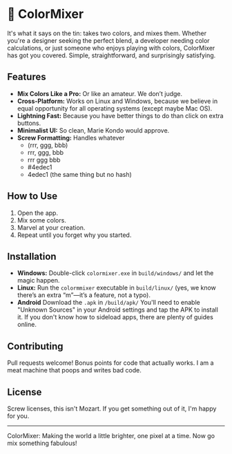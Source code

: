 # 🎨 ColorMixer

It's what it says on the tin: takes two colors, and mixes them. Whether you're a designer seeking the perfect blend, a developer needing color calculations, or just someone who enjoys playing with colors, ColorMixer has got you covered. Simple, straightforward, and surprisingly satisfying.

## Features

- **Mix Colors Like a Pro:** Or like an amateur. We don’t judge.
- **Cross-Platform:** Works on Linux and Windows, because we believe in equal opportunity for all operating systems (except maybe Mac OS).
- **Lightning Fast:** Because you have better things to do than click on extra buttons.
- **Minimalist UI:** So clean, Marie Kondo would approve.
- **Screw Formatting:** Handles whatever
  - (rrr, ggg, bbb)
  - rrr, ggg, bbb
  - rrr ggg bbb
  - \#4edec1
  - 4edec1 (the same thing but no hash)

## How to Use

1. Open the app.
2. Mix some colors.
3. Marvel at your creation.
4. Repeat until you forget why you started.

## Installation

- **Windows:** Double-click `colormixer.exe` in `build/windows/` and let the magic happen.
- **Linux:** Run the `colormmixer` executable in `build/linux/` (yes, we know there’s an extra “m”—it’s a feature, not a typo).
- **Android** Download the `.apk` in `/build/apk/` You'll need to enable "Unknown Sources" in your Android settings and tap the APK to install it. If you don't know how to sideload apps, there are plenty of guides online.

## Contributing

Pull requests welcome! Bonus points for code that actually works. I am a meat machine that poops and writes bad code.

## License

Screw licenses, this isn't Mozart. If you get something out of it, I'm happy for you.

---

ColorMixer: Making the world a little brighter, one pixel at a time. Now go mix something fabulous!
